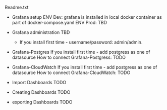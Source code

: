 Readme.txt
- Grafana setup
   ENV Dev: grafana is installed in local docker container as part of docker-compose.yaml
   ENV Prod: TBD
   
- Grafana administration
   TBD 
    - If you install first time - username/password: admin/admin.
	
 - Grafana-Postgres
    If you install first time -  add postgress as one of datasource
	 How to connect Grafana-Postgress: TODO 

  - Grafana-CloudWatch
    If you install first time -  add postgress as one of datasource
	 How to connect Grafana-CloudWatch: TODO 
	
  - Import Dashboards
        TODO
  - Creating Dashboards
        TODO
		
 -  exporting Dashboards 
        TODO